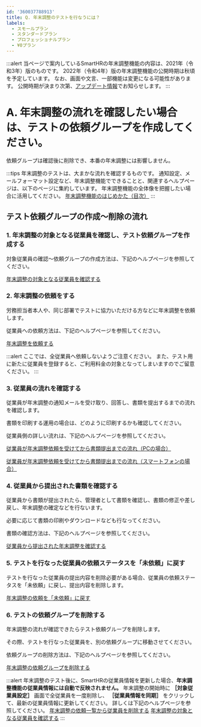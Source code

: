 ```yaml
---
id: '360037788913'
title: Q. 年末調整のテストを行なうには？
labels:
  - スモールプラン
  - スタンダードプラン
  - プロフェッショナルプラン
  - ¥0プラン
---
```

:::alert
当ページで案内しているSmartHRの年末調整機能の内容は、2021年（令和3年）版のものです。
2022年（令和4年）版の年末調整機能の公開時期は秋頃を予定しています。
なお、画面や文言、一部機能は変更になる可能性があります。
公開時期が決まり次第、[アップデート情報](https://smarthr.jp/update)でお知らせします。
:::

# A. 年末調整の流れを確認したい場合は、テストの依頼グループを作成してください。

依頼グループは確認後に削除でき、本番の年末調整には影響しません。

:::tips
年末調整のテストは、大まかな流れを確認するものです。
通知設定、メールフォーマット設定など、年末調整機能でできることと、関連するヘルプページは、以下のページに集約しています。
年末調整機能の全体像を把握したい場合に活用してください。
[年末調整機能のはじめかた（目次）](https://knowledge.smarthr.jp/hc/ja/articles/360035370013)
:::

## テスト依頼グループの作成〜削除の流れ

### 1\. 年末調整の対象となる従業員を確認し、テスト依頼グループを作成する

対象従業員の確認〜依頼グループの作成方法は、下記のヘルプページを参照してください。

[年末調整の対象となる従業員を確認する](https://knowledge.smarthr.jp/hc/ja/articles/360035370493)

### 2\. 年末調整の依頼をする

労務担当者本人や、同じ部署でテストに協力いただける方などに年末調整を依頼します。

従業員への依頼方法は、下記のヘルプページを参照してください。

[年末調整を依頼する](https://knowledge.smarthr.jp/hc/ja/articles/360035370313)

:::alert
ここでは、全従業員へ依頼しないようご注意ください。
また、テスト用に新たに従業員を登録すると、ご利用料金の対象となってしまいますのでご留意ください。
:::

### 3\. 従業員の流れを確認する

従業員が年末調整の通知メールを受け取り、回答し、書類を提出するまでの流れを確認します。

書類を印刷する運用の場合は、どのように印刷するかも確認してください。

従業員側の詳しい流れは、下記のヘルプページを参照してください。

[従業員が年末調整依頼を受けてから書類提出までの流れ（PCの場合）](https://knowledge.smarthr.jp/hc/ja/articles/360037014354)

[従業員が年末調整依頼を受けてから書類提出までの流れ（スマートフォンの場合）](https://knowledge.smarthr.jp/hc/ja/articles/4405556671641)

### 4\. 従業員から提出された書類を確認する

従業員から書類が提出されたら、管理者として書類を確認し、書類の修正や差し戻し、年末調整の確定などを行ないます。

必要に応じて書類の印刷やダウンロードなども行なってください。

書類の確認方法は、下記のヘルプページを参照してください。

[従業員から提出された年末調整を確認する](https://knowledge.smarthr.jp/hc/ja/articles/360034870254)

### 5\. テストを行なった従業員の依頼ステータスを「未依頼」に戻す

テストを行なった従業員の提出内容を削除必要がある場合、従業員の依頼ステータスを「未依頼」に戻し、提出内容を削除します。

[年末調整の依頼を「未依頼」に戻す](https://knowledge.smarthr.jp/hc/ja/articles/360034870774)

### 6\. テストの依頼グループを削除する

年末調整の流れが確認できたらテスト依頼グループを削除します。

その際、テストを行なった従業員を、別の依頼グループに移動させてください。

依頼グループの削除方法は、下記のヘルプページを参照してください。

[年末調整の依頼グループを削除する](https://knowledge.smarthr.jp/hc/ja/articles/360037003793)

:::alert
年末調整のテスト後に、SmartHRの従業員情報を更新した場合、**年末調整機能の従業員情報には自動で反映されません。**
年末調整の開始時に **［対象従業員設定］** 画面で全従業員を一度削除し、 **［従業員情報を同期］** をクリックして、最新の従業員情報に更新してください。
詳しくは下記のヘルプページを参照してください。
[年末調整の依頼一覧から従業員を削除する](https://knowledge.smarthr.jp/hc/ja/articles/360035370413)
[年末調整の対象となる従業員を確認する](https://knowledge.smarthr.jp/hc/ja/articles/360035370493)
:::
